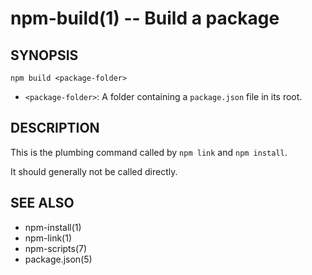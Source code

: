 npm-build(1) -- Build a package
===============================

## SYNOPSIS

    npm build <package-folder>

* `<package-folder>`:
  A folder containing a `package.json` file in its root.

## DESCRIPTION

This is the plumbing command called by `npm link` and `npm install`.

It should generally not be called directly.

## SEE ALSO

* npm-install(1)
* npm-link(1)
* npm-scripts(7)
* package.json(5)
